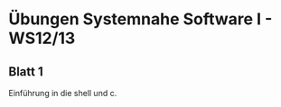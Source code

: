 Übungen Systemnahe Software I - WS12/13
=======================================
Blatt 1
-------
Einführung in die shell und c.
